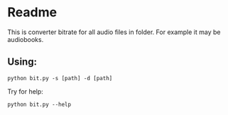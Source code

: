 # Readme

This is converter bitrate for all audio files in folder.
For example it may be audiobooks.

## Using:

    python bit.py -s [path] -d [path]

Try for help:

    python bit.py --help